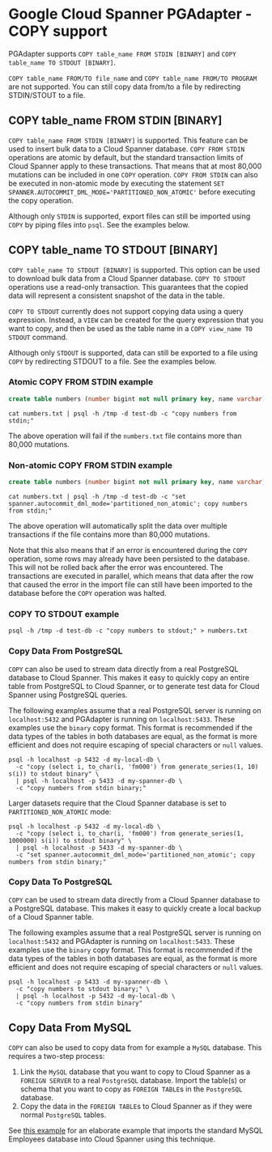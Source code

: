 # Google Cloud Spanner PGAdapter - COPY support

PGAdapter supports `COPY table_name FROM STDIN [BINARY]` and `COPY table_name TO STDOUT [BINARY]`.

`COPY table_name FROM/TO file_name` and `COPY table_name FROM/TO PROGRAM` are not supported.
You can still copy data from/to a file by redirecting STDIN/STOUT to a file.

## COPY table_name FROM STDIN [BINARY]
`COPY table_name FROM STDIN [BINARY]` is supported. This feature can be used to insert bulk data to a Cloud
Spanner database. `COPY FROM STDIN` operations are atomic by default, but the standard transaction limits of
Cloud Spanner apply to these transactions. That means that at most 80,000 mutations can be included
in one `COPY` operation. `COPY FROM STDIN` can also be executed in non-atomic mode by executing the statement
`SET SPANNER.AUTOCOMMIT_DML_MODE='PARTITIONED_NON_ATOMIC'` before executing the copy operation.

Although only `STDIN` is supported, export files can still be imported using `COPY` by piping files
into `psql`. See the examples below.

## COPY table_name TO STDOUT [BINARY]
`COPY table_name TO STDOUT [BINARY]` is supported. This option can be used to download bulk data from a Cloud
Spanner database. `COPY TO STDOUT` operations use a read-only transaction. This guarantees that the
copied data will represent a consistent snapshot of the data in the table.

`COPY TO STDOUT` currently does not support copying data using a query expression. Instead, a `VIEW`
can be created for the query expression that you want to copy, and then be used as the table name in
a `COPY view_name TO STDOUT` command.

Although only `STDOUT` is supported, data can still be exported to a file using `COPY` by redirecting
STDOUT to a file. See the examples below.

### Atomic COPY FROM STDIN example
```sql
create table numbers (number bigint not null primary key, name varchar);
```

```shell
cat numbers.txt | psql -h /tmp -d test-db -c "copy numbers from stdin;"
```

The above operation will fail if the `numbers.txt` file contains more than 80,000 mutations.

### Non-atomic COPY FROM STDIN example
```sql
create table numbers (number bigint not null primary key, name varchar);
```

```shell
cat numbers.txt | psql -h /tmp -d test-db -c "set spanner.autocommit_dml_mode='partitioned_non_atomic'; copy numbers from stdin;"
```

The above operation will automatically split the data over multiple transactions if the file
contains more than 80,000 mutations.

Note that this also means that if an error is encountered
during the `COPY` operation, some rows may already have been persisted to the database. This will
not be rolled back after the error was encountered. The transactions are executed in parallel,
which means that data after the row that caused the error in the import file can still have been
imported to the database before the `COPY` operation was halted.

### COPY TO STDOUT example

```shell
psql -h /tmp -d test-db -c "copy numbers to stdout;" > numbers.txt
```


### Copy Data From PostgreSQL
`COPY` can also be used to stream data directly from a real PostgreSQL database to Cloud Spanner.
This makes it easy to quickly copy an entire table from PostgreSQL to Cloud Spanner, or to generate
test data for Cloud Spanner using PostgreSQL queries.

The following examples assume that a real PostgreSQL server is running on `localhost:5432` and
PGAdapter is running on `localhost:5433`. These examples use the `binary` copy format. This format
is recommended if the data types of the tables in both databases are equal, as the format is more
efficient and does not require escaping of special characters or `null` values.

```shell
psql -h localhost -p 5432 -d my-local-db \
  -c "copy (select i, to_char(i, 'fm000') from generate_series(1, 10) s(i)) to stdout binary" \
  | psql -h localhost -p 5433 -d my-spanner-db \
  -c "copy numbers from stdin binary;"
```

Larger datasets require that the Cloud Spanner database is set to `PARTITIONED_NON_ATOMIC` mode:

```shell
psql -h localhost -p 5432 -d my-local-db \
  -c "copy (select i, to_char(i, 'fm000') from generate_series(1, 1000000) s(i)) to stdout binary" \
  | psql -h localhost -p 5433 -d my-spanner-db \
  -c "set spanner.autocommit_dml_mode='partitioned_non_atomic'; copy numbers from stdin binary;"
```

### Copy Data To PostgreSQL
`COPY` can be used to stream data directly from a Cloud Spanner database to a PostgreSQL database.
This makes it easy to quickly create a local backup of a Cloud Spanner table.

The following examples assume that a real PostgreSQL server is running on `localhost:5432` and
PGAdapter is running on `localhost:5433`. These examples use the `binary` copy format. This format
is recommended if the data types of the tables in both databases are equal, as the format is more
efficient and does not require escaping of special characters or `null` values.

```shell
psql -h localhost -p 5433 -d my-spanner-db \
  -c "copy numbers to stdout binary;" \
  | psql -h localhost -p 5432 -d my-local-db \
  -c "copy numbers from stdin binary"
```

## Copy Data From MySQL
`COPY` can also be used to copy data from for example a `MySQL` database. This requires a two-step
process:
1. Link the `MySQL` database that you want to copy to Cloud Spanner as a `FOREIGN SERVER` to a
   real `PostgreSQL` database. Import the table(s) or schema that you want to copy as `FOREIGN TABLE`s
   in the `PostgreSQL` database.
2. Copy the data in the `FOREIGN TABLE`s to Cloud Spanner as if they were normal `PostgreSQL` tables.

See [this example](import-mysql-data.md) for an elaborate example that imports the standard MySQL
Employees database into Cloud Spanner using this technique.
